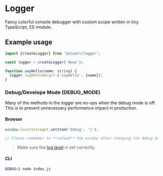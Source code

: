 # Logger

Fancy colorful console debugger with custom scope written in tiny TypeScript, ES module.

## Example usage

```ts
import {createLogger} from '@alwatr/logger';

const logger = createLogger('demo');

function sayHello(name: string) {
  logger.logMethodArgs?.('sayHello', {name});
}
```

### Debug/Develope Mode (DEBUG_MODE)

Many of the methods in the logger are no-ops when the debug mode is off. This is to prevent unnecessary performance impact in production.

#### Browser

```ts
window.localStorage?.setItem('debug', '1');

// Please remember to **reload** the window after changing the debug mode.
```

> Make sure the [log level](https://developer.chrome.com/docs/devtools/console/log/#browser) in set correctly.

#### CLI

```sh
DEBUG=1 node index.js
```
